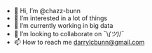 - 👋 Hi, I’m @chazz-bunn
- 👀 I’m interested in a lot of things
- 🌱 I’m currently working in big data
- 💞️ I’m looking to collaborate on ¯\\_(ツ)_/¯
- 📫 How to reach me darrylcbunn@gmail.com

<!---
chazz-bunn/chazz-bunn is a ✨ special ✨ repository because its `README.md` (this file) appears on your GitHub profile.
You can click the Preview link to take a look at your changes.
--->
